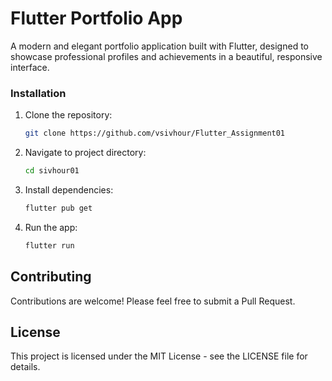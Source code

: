 # Flutter Portfolio App

A modern and elegant portfolio application built with Flutter, designed to showcase professional profiles and achievements in a beautiful, responsive interface.

### Installation

1. Clone the repository:
   ```bash
   git clone https://github.com/vsivhour/Flutter_Assignment01
   ```

2. Navigate to project directory:
   ```bash
   cd sivhour01
   ```

3. Install dependencies:
   ```bash
   flutter pub get
   ```

4. Run the app:
   ```bash
   flutter run
   ```

## Contributing

Contributions are welcome! Please feel free to submit a Pull Request.

## License

This project is licensed under the MIT License - see the LICENSE file for details.